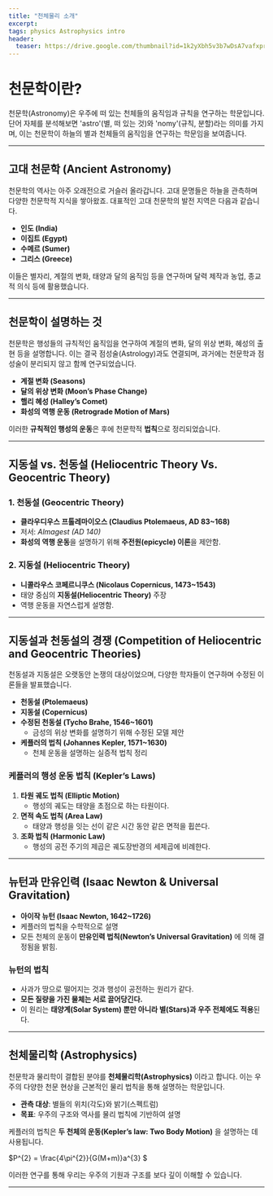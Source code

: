 ```yaml
---
title: "천체물리 소개"
excerpt: 
tags: physics Astrophysics intro
header:
  teaser: https://drive.google.com/thumbnail?id=1k2yXbh5v3b7wDsA7vafxprMZYhL5WdM-&sz=w1000
---
```


# 천문학이란?

천문학(Astronomy)은 우주에 떠 있는 천체들의 움직임과 규칙을 연구하는 학문입니다. 단어 자체를 분석해보면 'astro'(별, 떠 있는 것)와 'nomy'(규칙, 분할)라는 의미를 가지며, 이는 천문학이 하늘의 별과 천체들의 움직임을 연구하는 학문임을 보여줍니다.

---

## 고대 천문학 (Ancient Astronomy)

천문학의 역사는 아주 오래전으로 거슬러 올라갑니다. 고대 문명들은 하늘을 관측하며 다양한 천문학적 지식을 쌓아왔죠. 대표적인 고대 천문학의 발전 지역은 다음과 같습니다.

- **인도 (India)**
- **이집트 (Egypt)**
- **수메르 (Sumer)**
- **그리스 (Greece)**

이들은 별자리, 계절의 변화, 태양과 달의 움직임 등을 연구하며 달력 제작과 농업, 종교적 의식 등에 활용했습니다.

---

## 천문학이 설명하는 것

천문학은 행성들의 규칙적인 움직임을 연구하여 계절의 변화, 달의 위상 변화, 혜성의 출현 등을 설명합니다. 이는 결국 점성술(Astrology)과도 연결되며, 과거에는 천문학과 점성술이 분리되지 않고 함께 연구되었습니다.

- **계절 변화 (Seasons)**
- **달의 위상 변화 (Moon’s Phase Change)**
- **핼리 혜성 (Halley’s Comet)**
- **화성의 역행 운동 (Retrograde Motion of Mars)**

이러한 **규칙적인 행성의 운동**은 후에 천문학적 **법칙**으로 정리되었습니다.

---

## 지동설 vs. 천동설 (Heliocentric Theory Vs. Geocentric Theory)

### 1. 천동설 (Geocentric Theory)

- **클라우디우스 프톨레마이오스 (Claudius Ptolemaeus, AD 83~168)**
- 저서: *Almagest (AD 140)*
- **화성의 역행 운동**을 설명하기 위해 **주전원(epicycle) 이론**을 제안함.

### 2. 지동설 (Heliocentric Theory)

- **니콜라우스 코페르니쿠스 (Nicolaus Copernicus, 1473~1543)**
- 태양 중심의 **지동설(Heliocentric Theory)** 주장
- 역행 운동을 자연스럽게 설명함.

---

## 지동설과 천동설의 경쟁 (Competition of Heliocentric and Geocentric Theories)

천동설과 지동설은 오랫동안 논쟁의 대상이었으며, 다양한 학자들이 연구하며 수정된 이론들을 발표했습니다.

- **천동설 (Ptolemaeus)**
- **지동설 (Copernicus)**
- **수정된 천동설 (Tycho Brahe, 1546~1601)**
  - 금성의 위상 변화를 설명하기 위해 수정된 모델 제안
- **케플러의 법칙 (Johannes Kepler, 1571~1630)**
  - 천체 운동을 설명하는 실증적 법칙 정리

### 케플러의 행성 운동 법칙 (Kepler’s Laws)

1. **타원 궤도 법칙 (Elliptic Motion)**
   - 행성의 궤도는 태양을 초점으로 하는 타원이다.
2. **면적 속도 법칙 (Area Law)**
   - 태양과 행성을 잇는 선이 같은 시간 동안 같은 면적을 휩쓴다.
3. **조화 법칙 (Harmonic Law)**
   - 행성의 공전 주기의 제곱은 궤도장반경의 세제곱에 비례한다.

---

## 뉴턴과 만유인력 (Isaac Newton & Universal Gravitation)

- **아이작 뉴턴 (Isaac Newton, 1642~1726)**
- 케플러의 법칙을 수학적으로 설명
- 모든 천체의 운동이 **만유인력 법칙(Newton’s Universal Gravitation)** 에 의해 결정됨을 밝힘.

### 뉴턴의 법칙

- 사과가 땅으로 떨어지는 것과 행성이 공전하는 원리가 같다.
- **모든 질량을 가진 물체는 서로 끌어당긴다.**
- 이 원리는 **태양계(Solar System) 뿐만 아니라 별(Stars)과 우주 전체에도 적용**된다.

---

## 천체물리학 (Astrophysics)

천문학과 물리학이 결합된 분야를 **천체물리학(Astrophysics)** 이라고 합니다. 이는 우주의 다양한 천문 현상을 근본적인 물리 법칙을 통해 설명하는 학문입니다.

- **관측 대상**: 별들의 위치(각도)와 밝기(스펙트럼)
- **목표**: 우주의 구조와 역사를 물리 법칙에 기반하여 설명

케플러의 법칙은 **두 천체의 운동(Kepler’s law: Two Body Motion)** 을 설명하는 데 사용됩니다.

$P^{2} = \frac{4\pi^{2}}{G(M+m)}a^{3} $

이러한 연구를 통해 우리는 우주의 기원과 구조를 보다 깊이 이해할 수 있습니다.

---